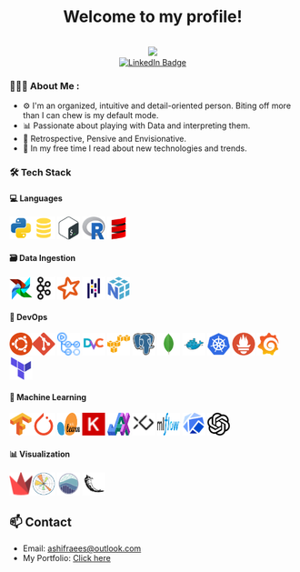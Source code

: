 <div id="header" align="center">
  <h1>Welcome to my profile!</h1>
  <img src="https://komarev.com/ghpvc/?username=ashifraees99&style=flat-square&color=green" alt=""/> <br>
  <img src="/giphy.gif" width="200"/>

  <div id="badges">
    <a href="https://www.linkedin.com/in/ashifraees/">
      <img src="https://img.shields.io/badge/LinkedIn-blue?style=for-the-badge&logo=linkedin&logoColor=white" alt="LinkedIn Badge"/>
    </a>
  </div>
</div>

### 👨🏻‍💻 About Me :
- ⚙️ I'm an organized, intuitive and detail-oriented person. Biting off more than I can chew is my default mode.
- 📊 Passionate about playing with Data and interpreting them.
- 💭 Retrospective, Pensive and Envisionative.
- 🔬 In my free time I read about new technologies and trends. 

### 🛠️ Tech Stack

#### 💻 Languages
<img src="./assets/Languages/Python.svg" width="40" height="40"/><img src="./assets/Languages/SQL.svg" width="40" height="40"/>
<img src="./assets/Languages/Bash.svg" width="40" height="40"/>
<img src="./assets/Languages/R.svg" width="40" height="40"/>
<img src="./assets/Languages/Scala.svg" width="40" height="40"/>

#### 🗃️ Data Ingestion
<img src="./assets/Data%20Ingestion/Airflow.svg" width="40" height="40"/><img src="./assets/Data%20Ingestion/Kafka.svg" width="40" height="40"/>
<img src="./assets/Data%20Ingestion/Spark.svg" width="40" height="40"/>
<img src="./assets/Data%20Ingestion/Pandas.svg" width="40" height="40"/>
<img src="./assets/Data%20Ingestion/NumPy.svg" width="40" height="40"/>

#### 🔧 DevOps
<img src="./assets/DevOps/Ubuntu.svg" width="40" height="40"/><img src="./assets/DevOps/Git.svg" width="40" height="40"/>
<img src="./assets/DevOps/GitHubActions.svg" width="40" height="40"/>
<img src="./assets/DevOps/DVC.svg" width="40" height="40"/>
<img src="./assets/DevOps/AWS.svg" width="40" height="40"/>
<img src="./assets/DevOps/PostgresSQL.svg" width="40" height="40"/>
<img src="./assets/DevOps/MongoDB.svg" width="40" height="40"/>
<img src="./assets/DevOps/Docker.svg" width="40" height="40"/>
<img src="./assets/DevOps/Kubernetes.svg" width="40" height="40"/>
<img src="./assets/DevOps/Prometheus.svg" width="40" height="40"/>
<img src="./assets/DevOps/Grafana.svg" width="40" height="40"/>
<img src="./assets/DevOps/Terraform.svg" width="40" height="40"/>

#### 🤖 Machine Learning
<img src="./assets/Machine%20Learning/TensorFlow.svg" width="40" height="40"/><img src="./assets/Machine%20Learning/PyTorch.svg" width="40" height="40"/>
<img src="./assets/Machine%20Learning/SciKit.svg" width="40" height="40"/>
<img src="./assets/Machine%20Learning/Keras.svg" width="40" height="40"/>
<img src="./assets/Machine%20Learning/JAX.svg" width="40" height="40"/>
<img src="./assets/Machine%20Learning/XGBoost.svg" width="40" height="40"/>
<img src="./assets/Machine%20Learning/MLflow.svg" width="40" height="40"/>
<img src="./assets/Machine%20Learning/Kubeflow.svg" width="40" height="40"/>
<img src="./assets/Machine%20Learning/GPT-4o.svg" width="40" height="40"/>

#### 📊 Visualization
<img src="./assets/Visualization/Streamlit.svg" width="40" height="40"/><img src="./assets/Visualization/Matplotlib.svg" width="40" height="40"/>
<img src="./assets/Visualization/Seaborn.svg" width="40" height="40"/>
<img src="./assets/Visualization/Flask.svg" width="40" height="40"/>

## 📫 Contact

- Email: [ashifraees@outlook.com](mailto:ashifraees@outlook.com)
- My Portfolio: [Click here](https://ashifraees99.github.io/)

<!-- ## 📊 GitHub Stats

![Your GitHub stats](https://github-readme-stats.vercel.app/api?username=ashifraees99&show_icons=true&theme=radical)
-->

